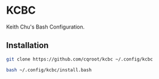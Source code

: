 # KCBC

Keith Chu's Bash Configuration.

## Installation

```bash
git clone https://github.com/cqroot/kcbc ~/.config/kcbc

bash ~/.config/kcbc/install.bash
```

